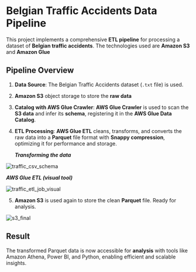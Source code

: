 # Belgian Traffic Accidents Data Pipeline

This project implements a comprehensive **ETL pipeline** for processing a dataset of **Belgian traffic accidents**.
The technologies used are **Amazon S3** and **Amazon Glue**

## Pipeline Overview
1. **Data Source**: The Belgian Traffic Accidents dataset (`.txt` file) is used.
   
2. **Amazon S3** object storage to store the **raw data**
3. **Catalog with AWS Glue Crawler**: **AWS Glue Crawler** is used to scan the **S3 data** and infer its **schema**, registering it in the **AWS Glue Data Catalog**.
   
4. **ETL Processing**: **AWS Glue ETL** cleans, transforms, and converts the raw data into a **Parquet** file format with **Snappy compression**, optimizing it for performance and storage.
   
   ***Transforming the data***
   
![traffic_csv_schema](https://github.com/user-attachments/assets/3e03dbe6-cabd-4cf2-9f46-fdfb2d8431a3)

 ***AWS Glue ETL (visual tool)***
 
![traffic_etl_job_visual](https://github.com/user-attachments/assets/6c953be1-2830-49e3-940e-0967cc85f2e2)

5. **Amazon S3** is used again to store the clean **Parquet** file. Ready for analysis.

![s3_final](https://github.com/user-attachments/assets/08f3c773-414b-4bd8-9af2-8234a73bc9e5)



## Result
The transformed Parquet data is now accessible for **analysis**  with tools like Amazon Athena, Power BI, and Python, enabling efficient and scalable insights.



